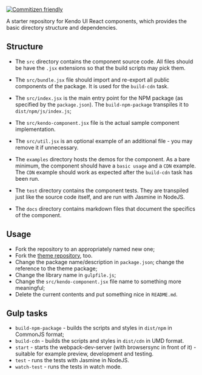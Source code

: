 [![Commitizen friendly](https://img.shields.io/badge/commitizen-friendly-brightgreen.svg)](http://commitizen.github.io/cz-cli/)

A starter repository for Kendo UI React components, which provides the basic directory structure and dependencies.

## Structure

- The `src` directory contains the component source code. All files should be have the `.jsx` extensions so that the build scripts may pick them.
- The `src/bundle.jsx` file should import and re-export all public components of the package. It is used for the `build-cdn` task.
- The `src/index.jsx` is the main entry point for the NPM package (as specified by the `package.json`). The `build-npm-package` transpiles it to `dist/npm/js/index.js`;
- The `src/kendo-component.jsx` file is the actual sample component implementation.
- The `src/util.jsx` is an optional example of an additional file - you may remove it if unnecessary.

- The `examples` directory hosts the demos for the component. As a bare minimum, the component should have a `basic usage` and a `CDN` example.  The `CDN` example should work as expected after the `build-cdn` task has been run.
- The `test` directory contains the component tests. They are transpiled just like the source code itself, and are run with Jasmine in NodeJS.

- The `docs` directory contains markdown files that document the specifics of the component.

## Usage

- Fork the repository to an appropriately named new one;
- Fork the [theme repository](https://github.com/telerik/kendo-theme-default-base), too.
- Change the package name/description in `package.json`; change the reference to the theme package;
- Change the library name in `gulpfile.js`;
- Change the `src/kendo-component.jsx` file name to something more meaningful;
- Delete the current contents and put something nice in `README.md`.

## Gulp tasks

- `build-npm-package` - builds the scripts and styles in `dist/npm` in CommonJS format;
- `build-cdn` - builds the scripts and styles in `dist/cdn` in UMD format.
- `start` - starts the webpack-dev-server (with browsersync in front of it) - suitable for example preview, development and testing.
- `test` - runs the tests with Jasmine in NodeJS.
- `watch-test` - runs the tests in watch mode.
